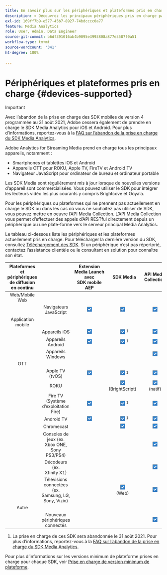 ```yaml
---
title: En savoir plus sur les périphériques et plateformes pris en charge
description: « Découvrez les principaux périphériques pris en charge par Adobe Analytics for Streaming Media, tels que les appareils iOS, Android, OTT et les navigateurs JavaScript. »
exl-id: 169ff7b9-e577-45b7-8927-74bdcccc0a77
feature: Media Analytics
role: User, Admin, Data Engineer
source-git-commit: b6df391016ab4b9095e3993808a877e3587f0a51
workflow-type: tm+mt
source-wordcount: '341'
ht-degree: 100%

---
```


# Périphériques et plateformes pris en charge {#devices-supported}

>[!IMPORTANT]
>
>Avec l’abandon de la prise en charge des SDK mobiles de version 4 programmée au 31 août 2021, Adobe cessera également de prendre en charge le SDK Media Analytics pour iOS et Android.  Pour plus d’informations, reportez-vous à la [FAQ sur l’abandon de la prise en charge du SDK Media Analytics](/help/sdk-implement/end-of-support-faqs.md).

Adobe Analytics for Streaming Media prend en charge tous les principaux appareils, notamment :

* Smartphones et tablettes iOS et Android
* Appareils OTT pour ROKU, Apple TV, FireTV et Android TV
* Navigateur JavaScript pour ordinateur de bureau et ordinateur portable

Les SDK Media sont régulièrement mis à jour lorsque de nouvelles versions d’appareil sont commercialisées. Vous pouvez utiliser le SDK pour intégrer les lecteurs vidéo les plus courants y compris Brightcove et Ooyala.

Pour les périphériques ou plateformes qui ne prennent pas actuellement en charge le SDK ou dans les cas où vous ne souhaitez pas utiliser de SDK, vous pouvez mettre en oeuvre l’API Media Collection. L’API Media Collection vous permet d’effectuer des appels d’API RESTful directement depuis un périphérique ou une plate-forme vers le serveur principal Media Analytics.

Le tableau ci-dessous liste les périphériques et les plateformes actuellement pris en charge. Pour télécharger la dernière version du SDK, consultez [Téléchargement des SDK](https://experienceleague.adobe.com/docs/media-analytics/using/sdk-implement/download-sdks.html?lang=fr). Si un périphérique n’est pas répertorié, contactez l’assistance clientèle ou le consultant en solution pour connaître son état.

| Plateformes et périphériques de diffusion en continu |  | Extension Media Launch avec SDK mobile AEP | SDK Media | API Media Collection |
|:---------------------------:|:-----------------------------------------------:|:----------------------------:|:-------------------:|:--------------------:|
| Web/Mobile Web |  |  |  |  |
|  | Navigateurs JavaScript | ![](/help/assets/icon-blue-check.png) | ![](/help/assets/icon-blue-check.png)    | ![](/help/assets/icon-blue-check.png) |
| Application mobile |  |  |  |  |
|  | Appareils iOS | ![](/help/assets/icon-blue-check.png) | ![](/help/assets/icon-blue-check.png) <sup>1</sup> | ![](/help/assets/icon-blue-check.png) |
|  | Appareils Android | ![](/help/assets/icon-blue-check.png) | ![](/help/assets/icon-blue-check.png) <sup>1</sup> | ![](/help/assets/icon-blue-check.png) |
|  | Appareils Windows |  |  | ![](/help/assets/icon-blue-check.png) |
| OTT |  |  |  |  |
|  | Apple TV (tvOS) | ![](/help/assets/icon-blue-check.png) | ![](/help/assets/icon-blue-check.png) <sup>1</sup> | ![](/help/assets/icon-blue-check.png) |
|  | ROKU |  | ![](/help/assets/icon-blue-check.png)   <br>(BrightScript)    | ![](/help/assets/icon-blue-check.png)<br>(natif) |
|  | Fire TV (Système d’exploitation Fire) | ![](/help/assets/icon-blue-check.png) | ![](/help/assets/icon-blue-check.png) <sup>1</sup> | ![](/help/assets/icon-blue-check.png) |
|  | Android TV | ![](/help/assets/icon-blue-check.png) | ![](/help/assets/icon-blue-check.png) <sup>1</sup> | ![](/help/assets/icon-blue-check.png) |
|  | Chromecast |  | ![](/help/assets/icon-blue-check.png)    | ![](/help/assets/icon-blue-check.png) |
|  | Consoles de jeux (ex. Xbox ONE, Sony PS3/PS4) |  |  | ![](/help/assets/icon-blue-check.png) |
|  | Décodeurs (ex. Xfinity X1) |  |  | ![](/help/assets/icon-blue-check.png) |
|  | Télévisions connectées (ex. Samsung, LG, Sony, Vizio) |  | ![](/help/assets/icon-blue-check.png)   <br>(Web)    | ![](/help/assets/icon-blue-check.png) |
| Autre |  |  |  |  |
|  | Nouveaux périphériques connectés |  |  | ![](/help/assets/icon-blue-check.png) |

1. La prise en charge de ces SDK sera abandonnée le 31 août 2021. Pour plus d’informations, reportez-vous à la [FAQ sur l’abandon de la prise en charge du SDK Media Analytics](/help/sdk-implement/end-of-support-faqs.md).

Pour plus d’informations sur les versions minimum de plateforme prises en charge pour chaque SDK, voir [Prise en charge de version minimum de plateforme](https://experienceleague.adobe.com/docs/media-analytics/using/sdk-implement/setup/setup-overview.html?lang=fr).
